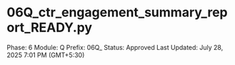 # 06Q_ctr_engagement_summary_report_READY.py

Phase: 6
Module: Q
Prefix: 06Q_
Status: Approved
Last Updated: July 28, 2025 7:01 PM (GMT+5:30)